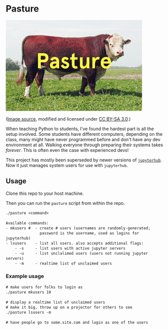 # Pasture

![Pasture](pasture.jpg)

([Image source](https://commons.wikimedia.org/wiki/File:PolledHereford_bull.jpg), modified and licensed under [CC BY-SA 3.0](https://creativecommons.org/licenses/by-sa/3.0/deed.en).)

When teaching Python to students, I've found the hardest part is all the setup involved. Some students have different computers, depending on the class, many might have never programmed before and don't have any dev environment at all. Walking everyone through preparing their systems takes _forever_. This is often even the case with experienced devs!

This project has mostly been superseded by newer versions of [`jupyterhub`](https://github.com/jupyter/jupyterhub). Now it just manages system users for use with `jupyterhub`.

## Usage

Clone this repo to your host machine.

Then you can run the `pasture` script from within the repo.

```
./pasture <command>

Available commands:
- mkusers #  - create # users (usernames are randomly-generated;
               password is the username, used as logins for jupyterhub)
- lsusers    - list all users. also accepts additional flags:
    - -s     - list users with active jupyter servers
    - -u     - list unclalimed users (users not running jupyter servers)
    - -m     - realtime list of unclaimed users
```

### Example usage

```
# make users for folks to login as
./pasture mkusers 10

# display a realtime list of unclaimed users
# make it big, throw up on a projector for others to see
./pasture lsusers -m

# have people go to some.site.com and login as one of the users
```
